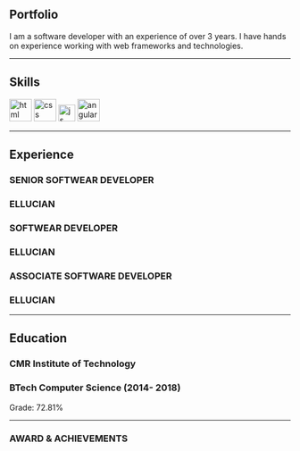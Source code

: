 ## Portfolio

I am a software developer with an experience of over 3 years. I have hands on experience working with web frameworks and technologies.

---

## Skills

<p align='left'>
  <img src="https://upload.wikimedia.org/wikipedia/commons/thumb/6/61/HTML5_logo_and_wordmark.svg/2048px-HTML5_logo_and_wordmark.svg.png" alt="html" width="40" height="40">
  <img src='https://upload.wikimedia.org/wikipedia/commons/thumb/d/d5/CSS3_logo_and_wordmark.svg/1200px-CSS3_logo_and_wordmark.svg.png' alt="css" width="40" height="40">
  <img src='https://upload.wikimedia.org/wikipedia/commons/6/6a/JavaScript-logo.png' height='30' width='auto' alt="js">
   <img src="https://angular.io/assets/images/logos/angular/angular.svg" alt="angular" width="40" height="40"/>
</p>

---

## Experience

### **SENIOR SOFTWEAR DEVELOPER**
### ELLUCIAN


### **SOFTWEAR DEVELOPER**
### ELLUCIAN



### **ASSOCIATE SOFTWARE DEVELOPER**
### ELLUCIAN



---

## Education

### **CMR Institute of Technology**
### BTech Computer Science (2014- 2018)
Grade: 72.81%

---

### AWARD & ACHIEVEMENTS 
